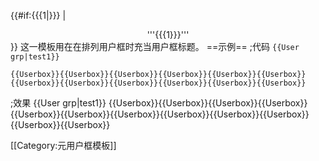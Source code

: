 {{#if:{{{1|}}}
  |<div style="text-align: center; margin: .5em auto 0;">'''{{{1}}}'''</div>
}}
<noinclude>
这一模板用在在排列用户框时充当用户框标题。
==示例==
;代码
<code><nowiki>{{User grp|test1}}</nowiki><br>
<nowiki>{{Userbox}}{{Userbox}}{{Userbox}}{{Userbox}}{{Userbox}}{{Userbox}}{{Userbox}}{{Userbox}}{{Userbox}}{{Userbox}}{{Userbox}}{{Userbox}}</nowiki>
</code>

;效果
{{User grp|test1}}
{{Userbox}}{{Userbox}}{{Userbox}}{{Userbox}}{{Userbox}}{{Userbox}}{{Userbox}}{{Userbox}}{{Userbox}}{{Userbox}}{{Userbox}}{{Userbox}}

[[Category:元用户框模板]]
</noinclude>